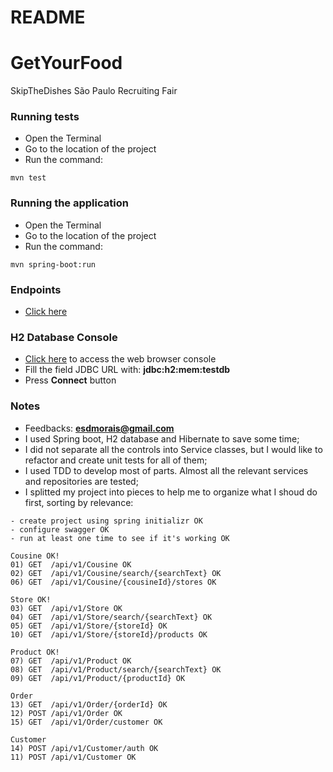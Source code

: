 # README #

# GetYourFood
SkipTheDishes São Paulo Recruiting Fair

### Running tests ###
* Open the Terminal
* Go to the location of the project
* Run the command: 

```
mvn test
```

### Running the application ###
* Open the Terminal
* Go to the location of the project
* Run the command: 

```
mvn spring-boot:run
```

### Endpoints ###
* [Click here](http://localhost:8080/api/v1/swagger-ui.html)


### H2 Database Console ###
* [Click here](http://localhost:8080/api/v1/h2-console/) to access the web browser console
* Fill the field JDBC URL with: **jdbc:h2:mem:testdb**
* Press **Connect** button


### Notes ###
* Feedbacks: **esdmorais@gmail.com**
* I used Spring boot, H2 database and Hibernate to save some time;
* I did not separate all the controls into Service classes, but I would like to refactor and create unit tests for all of them;
* I used TDD to develop most of parts. Almost all the relevant services and repositories are tested;
* I splitted my project into pieces to help me to organize what I shoud do first, sorting by relevance:

```
- create project using spring initializr OK
- configure swagger OK
- run at least one time to see if it's working OK

Cousine OK!
01) GET  /api/v1/Cousine OK
02) GET  /api/v1/Cousine/search/{searchText} OK
06) GET  /api/v1/Cousine/{cousineId}/stores OK

Store OK!
03) GET  /api/v1/Store OK
04) GET  /api/v1/Store/search/{searchText} OK
05) GET  /api/v1/Store/{storeId} OK
10) GET  /api/v1/Store/{storeId}/products OK

Product OK!
07) GET  /api/v1/Product OK
08) GET  /api/v1/Product/search/{searchText} OK
09) GET  /api/v1/Product/{productId} OK

Order
13) GET  /api/v1/Order/{orderId} OK
12) POST /api/v1/Order OK 
15) GET  /api/v1/Order/customer OK

Customer
14) POST /api/v1/Customer/auth OK
11) POST /api/v1/Customer OK 
```